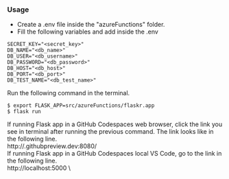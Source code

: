 ### Usage

- Create a .env file inside the "azureFunctions" folder.
- Fill the following variables and add inside the .env 
```
SECRET_KEY="<secret_key>"
DB_NAME="<db_name>"
DB_USER="<db_username>"
DB_PASSWORD="<db_password>"
DB_HOST="<db_host>"
DB_PORT="<db_port>"
DB_TEST_NAME="<db_test_name>"
```

Run the following command in the terminal.
```
$ export FLASK_APP=src/azureFunctions/flaskr.app
$ flask run
```
If running Flask app in a GitHub Codespaces web browser, click the link you see in terminal after running the previous command. The link looks like in the following line.\
http://<your-codespace-name>.githubpreview.dev:8080/ \
If running Flask app in a GitHub Codespaces local VS Code, go to the link in the following line.\
http://localhost:5000 \